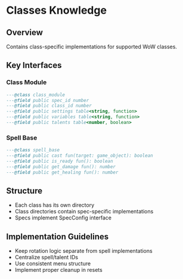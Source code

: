 # Classes Knowledge

## Overview
Contains class-specific implementations for supported WoW classes.

## Key Interfaces

### Class Module
```lua
---@class class_module
---@field public spec_id number
---@field public class_id number
---@field public settings table<string, function>
---@field public variables table<string, function>
---@field public talents table<number, boolean>
```

### Spell Base
```lua
---@class spell_base
---@field public cast fun(target: game_object): boolean
---@field public is_ready fun(): boolean
---@field public get_damage fun(): number
---@field public get_healing fun(): number
```

## Structure
- Each class has its own directory
- Class directories contain spec-specific implementations
- Specs implement SpecConfig interface

## Implementation Guidelines
- Keep rotation logic separate from spell implementations
- Centralize spell/talent IDs
- Use consistent menu structure
- Implement proper cleanup in resets

